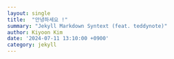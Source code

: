 ```yaml
---
layout: single
title:  "안녕하세요 !"
summary: "Jekyll Markdown Syntext (feat. teddynote)"
author: Kiyoon Kim
date: '2024-07-11 13:10:00 +0900'
category: jekyll
---
```


[link]: https://teddylee777.github.io/jekyll/Jekyll-%EC%82%AC%EC%9A%A9%EC%9D%84-%EC%9C%84%ED%95%9C-markdown-%EB%AC%B8%EB%B2%95/#google_vignette 
[link]: https://mmistakes.github.io/minimal-mistakes/docs/configuration/ "configuration"
